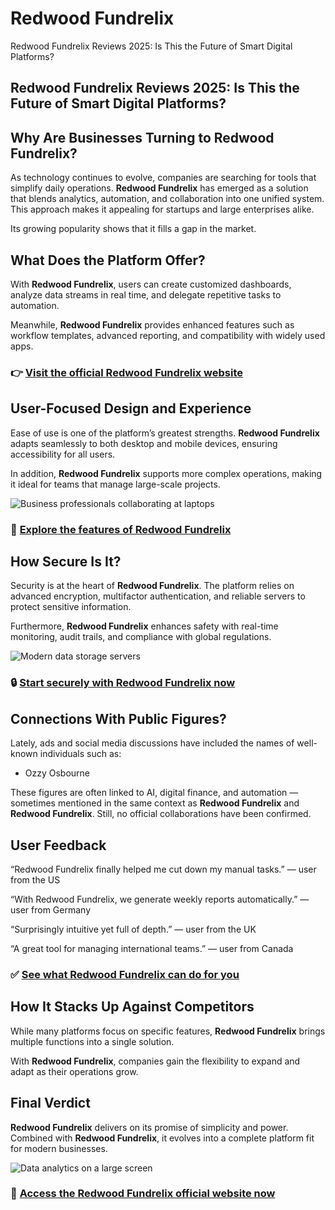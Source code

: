 # Redwood Fundrelix
Redwood Fundrelix Reviews 2025: Is This the Future of Smart Digital Platforms?
## Redwood Fundrelix Reviews 2025: Is This the Future of Smart Digital Platforms?

## Why Are Businesses Turning to Redwood Fundrelix?
As technology continues to evolve, companies are searching for tools that simplify daily operations. **Redwood Fundrelix** has emerged as a solution that blends analytics, automation, and collaboration into one unified system.  
This approach makes it appealing for startups and large enterprises alike.  

Its growing popularity shows that it fills a gap in the market.

## What Does the Platform Offer?
With **Redwood Fundrelix**, users can create customized dashboards, analyze data streams in real time, and delegate repetitive tasks to automation.  

Meanwhile, **Redwood Fundrelix** provides enhanced features such as workflow templates, advanced reporting, and compatibility with widely used apps.

### 👉 **[Visit the official Redwood Fundrelix website](https://redwoodfundrelix.net)**

## User-Focused Design and Experience
Ease of use is one of the platform’s greatest strengths. **Redwood Fundrelix** adapts seamlessly to both desktop and mobile devices, ensuring accessibility for all users.  

In addition, **Redwood Fundrelix** supports more complex operations, making it ideal for teams that manage large-scale projects.

![Business professionals collaborating at laptops](https://images.pexels.com/photos/3184291/pexels-photo-3184291.jpeg?auto=compress&cs=tinysrgb&w=1170&h=780&dpr=1)

### 🔗 **[Explore the features of Redwood Fundrelix](https://redwoodfundrelix.net)**

## How Secure Is It?
Security is at the heart of **Redwood Fundrelix**. The platform relies on advanced encryption, multifactor authentication, and reliable servers to protect sensitive information.  

Furthermore, **Redwood Fundrelix** enhances safety with real-time monitoring, audit trails, and compliance with global regulations.

![Modern data storage servers](https://www.arrow.com/globalecs-media/1gll4ih5/big-data-dark-server-room.jpg)

### 🔒 **[Start securely with Redwood Fundrelix now](https://redwoodfundrelix.net)**

## Connections With Public Figures?
Lately, ads and social media discussions have included the names of well-known individuals such as:  

- Ozzy Osbourne  

These figures are often linked to AI, digital finance, and automation — sometimes mentioned in the same context as **Redwood Fundrelix** and **Redwood Fundrelix**. Still, no official collaborations have been confirmed.

## User Feedback
“Redwood Fundrelix finally helped me cut down my manual tasks.” — user from the US  

“With Redwood Fundrelix, we generate weekly reports automatically.” — user from Germany  

“Surprisingly intuitive yet full of depth.” — user from the UK  

“A great tool for managing international teams.” — user from Canada  

### ✅ **[See what Redwood Fundrelix can do for you](https://redwoodfundrelix.net)**

## How It Stacks Up Against Competitors
While many platforms focus on specific features, **Redwood Fundrelix** brings multiple functions into a single solution.  

With **Redwood Fundrelix**, companies gain the flexibility to expand and adapt as their operations grow.

## Final Verdict
**Redwood Fundrelix** delivers on its promise of simplicity and power.  
Combined with **Redwood Fundrelix**, it evolves into a complete platform fit for modern businesses.  

![Data analytics on a large screen](https://images.pexels.com/photos/7567434/pexels-photo-7567434.jpeg?auto=compress&cs=tinysrgb&w=1170&h=780&dpr=1)

### 🚀 **[Access the Redwood Fundrelix official website now](https://redwoodfundrelix.net)**
